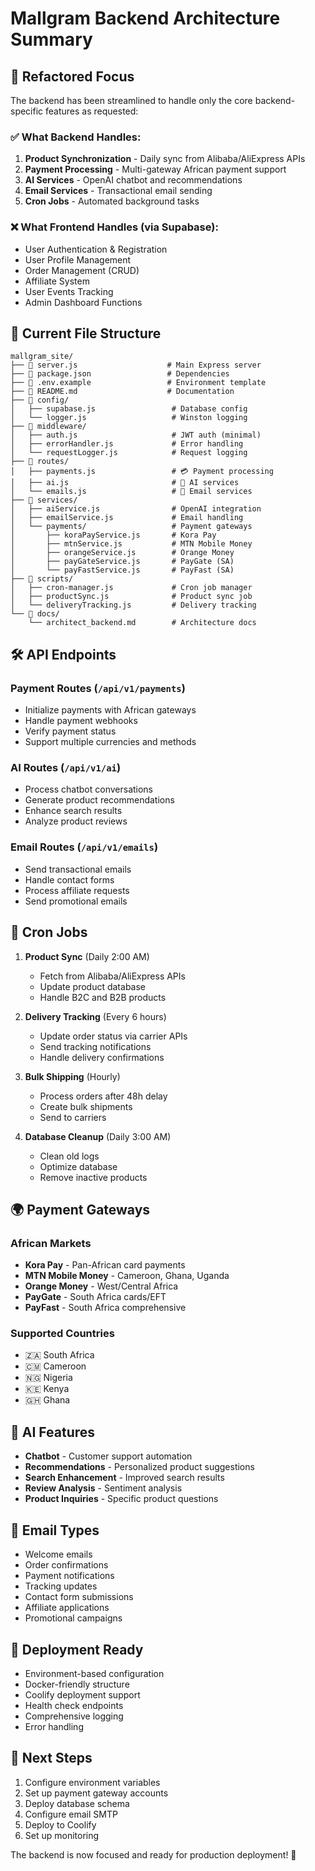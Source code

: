 # Mallgram Backend Architecture Summary

## 🎯 **Refactored Focus**

The backend has been streamlined to handle only the core backend-specific features as requested:

### ✅ **What Backend Handles:**
1. **Product Synchronization** - Daily sync from Alibaba/AliExpress APIs
2. **Payment Processing** - Multi-gateway African payment support
3. **AI Services** - OpenAI chatbot and recommendations 
4. **Email Services** - Transactional email sending
5. **Cron Jobs** - Automated background tasks

### ❌ **What Frontend Handles (via Supabase):**
- User Authentication & Registration
- User Profile Management
- Order Management (CRUD)
- Affiliate System
- User Events Tracking
- Admin Dashboard Functions

## 📁 **Current File Structure**

```
mallgram_site/
├── 📄 server.js                    # Main Express server
├── 📄 package.json                 # Dependencies
├── 📄 .env.example                 # Environment template
├── 📄 README.md                    # Documentation
├── 📁 config/
│   ├── supabase.js                 # Database config
│   └── logger.js                   # Winston logging
├── 📁 middleware/
│   ├── auth.js                     # JWT auth (minimal)
│   ├── errorHandler.js             # Error handling
│   └── requestLogger.js            # Request logging
├── 📁 routes/
│   ├── payments.js                 # 💳 Payment processing
│   ├── ai.js                       # 🤖 AI services
│   └── emails.js                   # 📧 Email services
├── 📁 services/
│   ├── aiService.js                # OpenAI integration
│   ├── emailService.js             # Email handling
│   └── payments/                   # Payment gateways
│       ├── koraPayService.js       # Kora Pay
│       ├── mtnService.js           # MTN Mobile Money
│       ├── orangeService.js        # Orange Money
│       ├── payGateService.js       # PayGate (SA)
│       └── payFastService.js       # PayFast (SA)
├── 📁 scripts/
│   ├── cron-manager.js             # Cron job manager
│   ├── productSync.js              # Product sync job
│   └── deliveryTracking.js         # Delivery tracking
└── 📁 docs/
    └── architect_backend.md        # Architecture docs
```

## 🛠 **API Endpoints**

### Payment Routes (`/api/v1/payments`)
- Initialize payments with African gateways
- Handle payment webhooks
- Verify payment status
- Support multiple currencies and methods

### AI Routes (`/api/v1/ai`)
- Process chatbot conversations
- Generate product recommendations
- Enhance search results
- Analyze product reviews

### Email Routes (`/api/v1/emails`)
- Send transactional emails
- Handle contact forms
- Process affiliate requests
- Send promotional emails

## 🔄 **Cron Jobs**

1. **Product Sync** (Daily 2:00 AM)
   - Fetch from Alibaba/AliExpress APIs
   - Update product database
   - Handle B2C and B2B products

2. **Delivery Tracking** (Every 6 hours)
   - Update order status via carrier APIs
   - Send tracking notifications
   - Handle delivery confirmations

3. **Bulk Shipping** (Hourly)
   - Process orders after 48h delay
   - Create bulk shipments
   - Send to carriers

4. **Database Cleanup** (Daily 3:00 AM)
   - Clean old logs
   - Optimize database
   - Remove inactive products

## 🌍 **Payment Gateways**

### African Markets
- **Kora Pay** - Pan-African card payments
- **MTN Mobile Money** - Cameroon, Ghana, Uganda
- **Orange Money** - West/Central Africa
- **PayGate** - South Africa cards/EFT
- **PayFast** - South Africa comprehensive

### Supported Countries
- 🇿🇦 South Africa
- 🇨🇲 Cameroon  
- 🇳🇬 Nigeria
- 🇰🇪 Kenya
- 🇬🇭 Ghana

## 🤖 **AI Features**

- **Chatbot** - Customer support automation
- **Recommendations** - Personalized product suggestions
- **Search Enhancement** - Improved search results
- **Review Analysis** - Sentiment analysis
- **Product Inquiries** - Specific product questions

## 📧 **Email Types**

- Welcome emails
- Order confirmations
- Payment notifications
- Tracking updates
- Contact form submissions
- Affiliate applications
- Promotional campaigns

## 🚀 **Deployment Ready**

- Environment-based configuration
- Docker-friendly structure
- Coolify deployment support
- Health check endpoints
- Comprehensive logging
- Error handling

## 🔧 **Next Steps**

1. Configure environment variables
2. Set up payment gateway accounts
3. Deploy database schema
4. Configure email SMTP
5. Deploy to Coolify
6. Set up monitoring

The backend is now focused and ready for production deployment! 🎉
